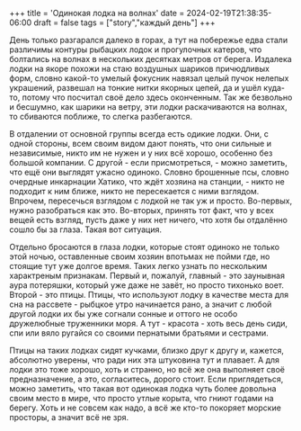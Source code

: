 +++
title = 'Одинокая лодка на волнах'
date = 2024-02-19T21:38:35-06:00
draft = false
tags = ["story","каждый день"]
+++

День только разгарался далеко в горах, а тут на побережье едва стали различимы контуры рыбацких лодок и прогулочных катеров, что болтались на волнах в нескольких десятках метров от берега. Издалека лодки на якоре похожи на стаю воздушных шариков причюдливых форм, словно какой-то умелый фокусник навязал целый пучок нелепых украшений, развешал на тонкие нитки якорных цепей, да и ушёл куда-то, потому что посчитал своё дело здесь оконченным. Так же безвольно и бесшумно, как шарики на ветру, эти лодки раскачиваются на волнах, то сбиваются поближе, то слегка разбегаются.

В отдалении от основной группы всегда есть одикие лодки. Они, с одной стороны, всем своим видом дают понять, что они сильные и независимые, никто им не нужен и у них всё хорошо, особенно без большой компании. С другой - если присмотреться, - можно заметить, что ещё они выглядят ужасно одиноко. Словно брошенные псы, словно очердные инкарнации Хатико, что ждёт хозяина на станции, - никто не подходит к ним ближе, никто не пересекается с ними взглядом. Впрочем, пересечься взглядом с лодкой не так уж и просто. Во-первых, нужно разобраться как это. Во-вторых, принять тот факт, что у всех вещей есть взгляд, пусть даже у них нет ничего, что хотя бы отдалённо сошло бы за глаза. Такая вот ситуация.

Отдельно бросаются в глаза лодки, которые стоят одиноко не только этой ночью, оставленные своим хозяин впотьмах не пойми где, но стоящие тут уже долгое время. Таких легко узнать по нескольким характреным признакам. Первый и, пожалуй, главный - это заунывная аура потеряшки, который уже даже не завёт, но просто тихонько воет. Второй - это птицы. Птицы, что используют лодку в качестве места для сна на рассвете - рыбцкое утро начинается рано, а значит с любой другой лодки их бы уже согнали сонные и оттого не особо дружелюбные труженники моря. А тут - красота - хоть весь день сиди, спи или вяло ругайся со своими пернатыми братьями и сестрами.

Птицы на таких лодках сидят кучками, близко друг к другу и, кажется, абсолютно уверены, что ради них эта штуковина тут и плавает. А для лодки это тоже хорошо, хоть и странно, но всё же она выполняет своё предназначение, а это, согласитесь, дорого стоит. Если приглядеться, можно заметить, что такая вот одинокая лодка чуть более довольна своим место в мире, что просто утлые корыта, что гниют годами на берегу. Хоть и не совсем как надо, а всё же кто-то покоряет морские просторы, а значит всё не зря.
